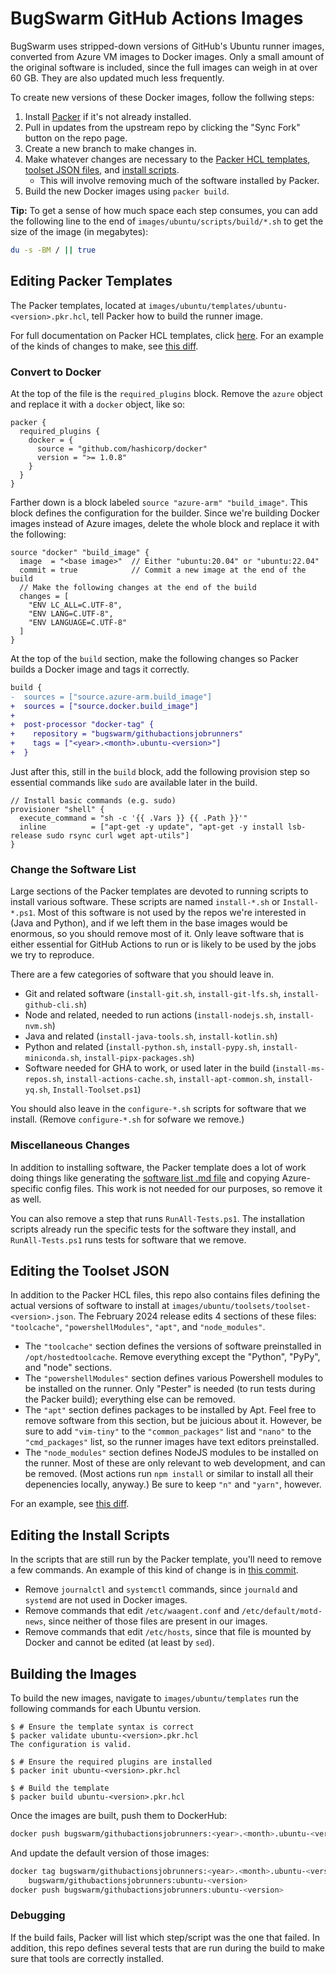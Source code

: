 # BugSwarm GitHub Actions Images

BugSwarm uses stripped-down versions of GitHub's Ubuntu runner images, converted from Azure VM images to Docker images.
Only a small amount of the original software is included, since the full images can weigh in at over 60 GB.
They are also updated much less frequently.

To create new versions of these Docker images, follow the follwing steps:

1. Install [Packer][1] if it's not already installed.
1. Pull in updates from the upstream repo by clicking the "Sync Fork" button on the repo page.
1. Create a new branch to make changes in.
1. Make whatever changes are necessary to the [Packer HCL templates](#editing-packer-templates), [toolset JSON files](#editing-the-toolset-json), and [install scripts](#editing-the-install-scripts).
   - This will involve removing much of the software installed by Packer.
1. Build the new Docker images using `packer build`.

**Tip:** To get a sense of how much space each step consumes, you can add the following line to the end of `images/ubuntu/scripts/build/*.sh` to get the size of the image (in megabytes):

```sh
du -s -BM / || true
```

## Editing Packer Templates

The Packer templates, located at `images/ubuntu/templates/ubuntu-<version>.pkr.hcl`, tell Packer how to build the runner image.

For full documentation on Packer HCL templates, click [here][2].
For an example of the kinds of changes to make, see [this diff][3].

### Convert to Docker

At the top of the file is the `required_plugins` block.
Remove the `azure` object and replace it with a `docker` object, like so:

```hcl
packer {
  required_plugins {
    docker = {
      source = "github.com/hashicorp/docker"
      version = ">= 1.0.8"
    }
  }
}
```

Farther down is a block labeled `source "azure-arm" "build_image"`.
This block defines the configuration for the builder.
Since we're building Docker images instead of Azure images, delete the whole block and replace it with the following:

```hcl
source "docker" "build_image" {
  image  = "<base image>"  // Either "ubuntu:20.04" or "ubuntu:22.04"
  commit = true            // Commit a new image at the end of the build
  // Make the following changes at the end of the build
  changes = [
    "ENV LC_ALL=C.UTF-8",
    "ENV LANG=C.UTF-8",
    "ENV LANGUAGE=C.UTF-8"
  ]
}
```

At the top of the `build` section, make the following changes so Packer builds a Docker image and tags it correctly.

```diff
build {
-  sources = ["source.azure-arm.build_image"]
+  sources = ["source.docker.build_image"]
+
+  post-processor "docker-tag" {
+    repository = "bugswarm/githubactionsjobrunners"
+    tags = ["<year>.<month>.ubuntu-<version>"]
+  }
```

Just after this, still in the `build` block, add the following provision step so essential commands like `sudo` are available later in the build.

```hcl
// Install basic commands (e.g. sudo)
provisioner "shell" {
  execute_command = "sh -c '{{ .Vars }} {{ .Path }}'"
  inline          = ["apt-get -y update", "apt-get -y install lsb-release sudo rsync curl wget apt-utils"]
}
```

### Change the Software List

Large sections of the Packer templates are devoted to running scripts to install various software.
These scripts are named `install-*.sh` or `Install-*.ps1`.
Most of this software is not used by the repos we're interested in (Java and Python), and if we left them in the base images would be enormous, so you should remove most of it.
Only leave software that is either essential for GitHub Actions to run or is likely to be used by the jobs we try to reproduce.

There are a few categories of software that you should leave in.

- Git and related software (`install-git.sh`, `install-git-lfs.sh`, `install-github-cli.sh`)
- Node and related, needed to run actions (`install-nodejs.sh`, `install-nvm.sh`)
- Java and related (`install-java-tools.sh`, `install-kotlin.sh`)
- Python and related (`install-python.sh`, `install-pypy.sh`, `install-miniconda.sh`, `install-pipx-packages.sh`)
- Software needed for GHA to work, or used later in the build (`install-ms-repos.sh`, `install-actions-cache.sh`, `install-apt-common.sh`, `install-yq.sh`, `Install-Toolset.ps1`)

You should also leave in the `configure-*.sh` scripts for software that we install.
(Remove `configure-*.sh` for sofware we remove.)

### Miscellaneous Changes

In addition to installing software, the Packer template does a lot of work doing things like generating the [software list .md file][4] and copying Azure-specific config files.
This work is not needed for our purposes, so remove it as well.

You can also remove a step that runs `RunAll-Tests.ps1`.
The installation scripts already run the specific tests for the software they install, and `RunAll-Tests.ps1` runs tests for software that we remove.

## Editing the Toolset JSON

In addition to the Packer HCL files, this repo also contains files defining the actual versions of software to install at `images/ubuntu/toolsets/toolset-<version>.json`.
The February 2024 release edits 4 sections of these files: `"toolcache"`, `"powershellModules"`, `"apt"`, and `"node_modules"`.

- The `"toolcache"` section defines the versions of software preinstalled in `/opt/hostedtoolcache`.
  Remove everything except the "Python", "PyPy", and "node" sections.
- The `"powershellModules"` section defines various Powershell modules to be installed on the runner.
  Only "Pester" is needed (to run tests during the Packer build); everything else can be removed.
- The `"apt"` section defines packages to be installed by Apt.
  Feel free to remove software from this section, but be juicious about it.
  However, be sure to add `"vim-tiny"` to the `"common_packages"` list and `"nano"` to the `"cmd_packages"` list, so the runner images have text editors preinstalled.
- The `"node_modules"` section defines NodeJS modules to be installed on the runner.
  Most of these are only relevant to web development, and can be removed.
  (Most actions run `npm install` or similar to install all their depenencies locally, anyway.)
  Be sure to keep `"n"` and `"yarn"`, however.

For an example, see [this diff][6].

## Editing the Install Scripts

In the scripts that are still run by the Packer template, you'll need to remove a few commands.
An example of this kind of change is in [this commit][5].

- Remove `journalctl` and `systemctl` commands, since `journald` and `systemd` are not used in Docker images.
- Remove commands that edit `/etc/waagent.conf` and `/etc/default/motd-news`, since neither of those files are present in our images.
- Remove commands that edit `/etc/hosts`, since that file is mounted by Docker and cannot be edited (at least by `sed`).

## Building the Images

To build the new images, navigate to `images/ubuntu/templates` run the following commands for each Ubuntu version.

```shellsession
$ # Ensure the template syntax is correct
$ packer validate ubuntu-<version>.pkr.hcl
The configuration is valid.

$ # Ensure the required plugins are installed
$ packer init ubuntu-<version>.pkr.hcl  

$ # Build the template
$ packer build ubuntu-<version>.pkr.hcl
```

Once the images are built, push them to DockerHub:

```sh
docker push bugswarm/githubactionsjobrunners:<year>.<month>.ubuntu-<version>
```

And update the default version of those images:

```sh
docker tag bugswarm/githubactionsjobrunners:<year>.<month>.ubuntu-<version> \
    bugswarm/githubactionsjobrunners:ubuntu-<version>
docker push bugswarm/githubactionsjobrunners:ubuntu-<version>
```

### Debugging

If the build fails, Packer will list which step/script was the one that failed.
In addition, this repo defines several tests that are run during the build to make sure that tools are correctly installed.

[1]: <https://developer.hashicorp.com/packer>
[2]: <https://developer.hashicorp.com/packer/docs/templates/hcl_templates>
[3]: <https://github.com/BugSwarm/virtual-environments/compare/main...BugSwarm:virtual-environments:feb24-docker#diff-3fb175943bb0cb761263144e7dbb5d4955ae2d951beaec7086a27057641b6a15>
[4]: <https://github.com/BugSwarm/virtual-environments/blob/bugswarm/feb2024/images/ubuntu/Ubuntu2204-Readme.md>
[5]: <https://github.com/bugswarm/virtual-environments/commit/ca2d2a859384a2ab239db8af6a3f7d632b52577d>
[6]: <https://github.com/BugSwarm/virtual-environments/compare/main...BugSwarm:virtual-environments:feb24-docker#diff-be8309c2f1b885c28cd700b77c90b395634d4ce945ec801f23999d1f8aebc696>
